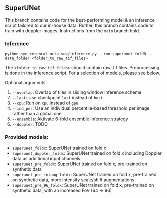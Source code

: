 ## SuperUNet

This branch contains code for the best-performing model & an inference script tailored to our in-house data. Ruther, this branch contains code to train with doppler images. Instructions from the `main` branch hold.

### Inference

    python syn_cerebral_octa_seg/inference.py --run superunet_fold0 --data_folder <folder_to_raw_tif_files>

The `<folder_to_raw_tif_files>` should contain raw .tif files. Preprocessing is done in the inference script.
For a selection of models, please see below.

Optional arguments: 

1. `--overlap`: Overlap of tiles in sliding window inference scheme
2. `--last`: Use checkpoint `last` instead of `best`
3. `--cpu`: Run on `cpu` instead of `gpu`
4. `--ind_per`: Use an individual percentile-based threshold per image rather than a global one
5. `--ensemble`: Aktivate 6-fold ensemble inference strategy
5. `--doppler`: TODO

### Provided models:

- `superunet_foldx`: SuperUNet trained on fold x
- `superunet_doppler_foldx`: SuperUNet trained on fold x including Doppler data as additional input channels
- `superunet_pre_foldx`:  SuperUNet trained on fold x, pre-trained on synthetic data
- `superunet_pre_intaug_foldx`: SuperUNet trained on fold x, pre-trained on synthetic data, more intensity scale/shift augmentations
- `superunet_pre_96_foldx`: SuperUNet trained on fold x, pre-trained on synthetic data, with an increased FoV (64 -> 96)